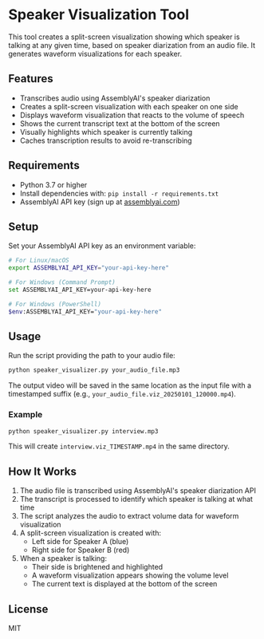 # Speaker Visualization Tool

This tool creates a split-screen visualization showing which speaker is talking at any given time, based on speaker diarization from an audio file. It generates waveform visualizations for each speaker.

## Features

- Transcribes audio using AssemblyAI's speaker diarization
- Creates a split-screen visualization with each speaker on one side
- Displays waveform visualization that reacts to the volume of speech
- Shows the current transcript text at the bottom of the screen
- Visually highlights which speaker is currently talking
- Caches transcription results to avoid re-transcribing

## Requirements

- Python 3.7 or higher
- Install dependencies with: `pip install -r requirements.txt`
- AssemblyAI API key (sign up at [assemblyai.com](https://www.assemblyai.com/))

## Setup

Set your AssemblyAI API key as an environment variable:

```bash
# For Linux/macOS
export ASSEMBLYAI_API_KEY="your-api-key-here"

# For Windows (Command Prompt)
set ASSEMBLYAI_API_KEY=your-api-key-here

# For Windows (PowerShell)
$env:ASSEMBLYAI_API_KEY="your-api-key-here"
```

## Usage

Run the script providing the path to your audio file:

```bash
python speaker_visualizer.py your_audio_file.mp3
```

The output video will be saved in the same location as the input file with a timestamped suffix (e.g., `your_audio_file.viz_20250101_120000.mp4`).

### Example

```bash
python speaker_visualizer.py interview.mp3
```

This will create `interview.viz_TIMESTAMP.mp4` in the same directory.

## How It Works

1. The audio file is transcribed using AssemblyAI's speaker diarization API
2. The transcript is processed to identify which speaker is talking at what time
3. The script analyzes the audio to extract volume data for waveform visualization
4. A split-screen visualization is created with:
   - Left side for Speaker A (blue)
   - Right side for Speaker B (red)
5. When a speaker is talking:
   - Their side is brightened and highlighted 
   - A waveform visualization appears showing the volume level
   - The current text is displayed at the bottom of the screen

## License

MIT